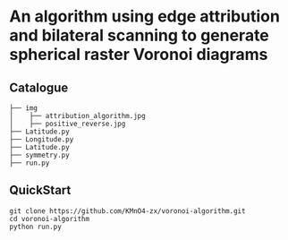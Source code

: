 # An algorithm using edge attribution and bilateral scanning to generate spherical raster Voronoi diagrams

## Catalogue

```
├── img
│    ├── attribution_algorithm.jpg
│    ├── positive_reverse.jpg
├── Latitude.py
├── Longitude.py
├── Latitude.py
├── symmetry.py
├── run.py
```

## QuickStart

```
git clone https://github.com/KMnO4-zx/voronoi-algorithm.git
cd voronoi-algorithm
python run.py
```